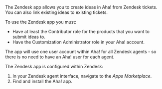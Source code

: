 The Zendesk app allows you to create ideas in Aha! from Zendesk tickets. You can also link existing ideas to existing tickets.

To use the Zendesk app you must:

* Have at least the Contributor role for the products that you want to submit ideas to.
* Have the Customization Administrator role in your Aha! account.

The app will use one user account within Aha! for all Zendesk agents - so there is no need to have an Aha! user for each agent.

The Zendesk app is configured within Zendesk:

1. In your Zendesk agent interface, navigate to the _Apps Marketplace_.
2. Find and install the Aha! app.